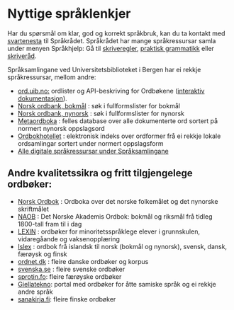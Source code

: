 # Nyttige språklenkjer
Har du spørsmål om klar, god og korrekt språkbruk, kan du ta kontakt med [svartenesta](mailto:sporsmal@sprakradet.no) til Språkrådet. Språkrådet har mange språkressursar samla under menyen Språkhjelp: Gå til [skriveregler](https://www.sprakradet.no/sprakhjelp/Skriveregler/), [praktisk grammatikk](https://www.sprakradet.no/sprakhjelp/Praktisk-grammatikk/) eller [skriveråd](https://www.sprakradet.no/sprakhjelp/Skriverad/).

Språksamlingane ved Universitetsbiblioteket i Bergen har ei rekkje språkressursar, mellom andre:

*   [ord.uib.no:](https://ord.uib.no/) ordlister og API-beskriving for Ordbøkene ([interaktiv dokumentasjon](https://v1.ordbokene.no/api/swagger-ui.html)).
*   [Norsk ordbank, bokmål](http://inger.uib.no/perl/search/search.cgi?appid=72&tabid=1106) : søk i fullformslister for bokmål
*   [Norsk ordbank, nynorsk](http://inger.uib.no/perl/search/search.cgi?appid=73&tabid=1116) : søk i fullformslister for nynorsk
*   [Metaordboka](http://inger.uib.no/perl/search/search.cgi?appid=7&tabid=571) : felles database over alle dokumenterte ord sortert på normert nynorsk oppslagsord
*   [Ordbokhotellet](http://inger.uib.no/perl/search/search.cgi?appid=118&tabid=1777) : elektronisk indeks over ordformer frå ei rekkje lokale ordsamlingar sortert under normert oppslagsform
*   [Alle digitale språkressursar under Språksamlingane](http://inger.uib.no/perl/search/search.cgi)

## Andre kvalitetssikra og fritt tilgjengelege ordbøker:

*   [Norsk Ordbok](https://alfa.norsk-ordbok.no) : Ordboka over det norske folkemålet og det nynorske skriftmålet
*   [NAOB](https://www.naob.no/) : Det Norske Akademis Ordbok: bokmål og riksmål frå tidleg 1800-tall fram til i dag
*   [LEXIN](https://lexin.udir.no/) : ordbøker for minoritetsspråklege elever i grunnskulen, vidaregåande og vaksenopplæring
*   [Islex](https://islex.arnastofnun.is/nn/) : ordbok frå islandsk til norsk (bokmål og nynorsk), svensk, dansk, færøysk og finsk
*   [ordnet.dk](https://www.ordnet.dk/) : fleire danske ordbøker og korpus
*   [svenska.se](https://www.svenska.se/) : fleire svenske ordbøker
*   [sprotin.fo](https://sprotin.fo/): fleire færøyske ordbøker
*   [Giellatekno](https://dicts.uit.no/index.nob.html): portal med ordbøker for åtte samiske språk og ei rekkje andre språk
*   [sanakirja.fi](https://www.sanakirja.fi): fleire finske ordbøker